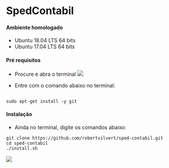# SpedContabil

#### Ambiente homologado

* Ubuntu 18.04 LTS 64 bits
* Ubuntu 17.04 LTS 64 bits


#### Pré requisitos

* Procure e abra o terminal
![](https://github.com/robertvilvert/sped-contabil/blob/master/images/find_terminal.jpeg)

* Entre com o comando abaixo no terminal:

```

sudo apt-get install -y git

```

#### Instalação

* Ainda no terminal, digite os comandos abaixo:

```
git clone https://github.com/robertvilvert/sped-contabil.git
cd sped-contabil
./install.sh

```

![](https://github.com/robertvilvert/sped-contabil/blob/master/spedcontabil.gif)
